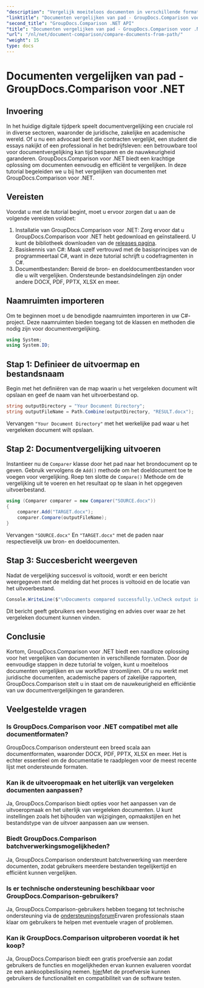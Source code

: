 ```yaml
---
"description": "Vergelijk moeiteloos documenten in verschillende formaten met GroupDocs.Comparison voor .NET. Bespaar tijd en zorg voor nauwkeurigheid bij juridische, academische en zakelijke taken."
"linktitle": "Documenten vergelijken van pad - GroupDocs.Comparison voor .NET"
"second_title": "GroupDocs.Comparison .NET API"
"title": "Documenten vergelijken van pad - GroupDocs.Comparison voor .NET"
"url": "/nl/net/document-comparison/compare-documents-from-path/"
"weight": 15
type: docs
---
```

# Documenten vergelijken van pad - GroupDocs.Comparison voor .NET

## Invoering
In het huidige digitale tijdperk speelt documentvergelijking een cruciale rol in diverse sectoren, waaronder de juridische, zakelijke en academische wereld. Of u nu een advocaat bent die contracten vergelijkt, een student die essays nakijkt of een professional in het bedrijfsleven: een betrouwbare tool voor documentvergelijking kan tijd besparen en de nauwkeurigheid garanderen. GroupDocs.Comparison voor .NET biedt een krachtige oplossing om documenten eenvoudig en efficiënt te vergelijken. In deze tutorial begeleiden we u bij het vergelijken van documenten met GroupDocs.Comparison voor .NET.
## Vereisten
Voordat u met de tutorial begint, moet u ervoor zorgen dat u aan de volgende vereisten voldoet:
1. Installatie van GroupDocs.Comparison voor .NET: Zorg ervoor dat u GroupDocs.Comparison voor .NET hebt gedownload en geïnstalleerd. U kunt de bibliotheek downloaden van de [releases pagina](https://releases.groupdocs.com/comparison/net/).
2. Basiskennis van C#: Maak uzelf vertrouwd met de basisprincipes van de programmeertaal C#, want in deze tutorial schrijft u codefragmenten in C#.
3. Documentbestanden: Bereid de bron- en doeldocumentbestanden voor die u wilt vergelijken. Ondersteunde bestandsindelingen zijn onder andere DOCX, PDF, PPTX, XLSX en meer.

## Naamruimten importeren
Om te beginnen moet u de benodigde naamruimten importeren in uw C#-project. Deze naamruimten bieden toegang tot de klassen en methoden die nodig zijn voor documentvergelijking.
```csharp
using System;
using System.IO;
```
## Stap 1: Definieer de uitvoermap en bestandsnaam
Begin met het definiëren van de map waarin u het vergeleken document wilt opslaan en geef de naam van het uitvoerbestand op.
```csharp
string outputDirectory = "Your Document Directory";
string outputFileName = Path.Combine(outputDirectory, "RESULT.docx");
```
Vervangen `"Your Document Directory"` met het werkelijke pad waar u het vergeleken document wilt opslaan.
## Stap 2: Documentvergelijking uitvoeren
Instantieer nu de `Comparer` klasse door het pad naar het brondocument op te geven. Gebruik vervolgens de `Add()` methode om het doeldocument toe te voegen voor vergelijking. Roep ten slotte de `Compare()` Methode om de vergelijking uit te voeren en het resultaat op te slaan in het opgegeven uitvoerbestand.
```csharp
using (Comparer comparer = new Comparer("SOURCE.docx"))
{
    comparer.Add("TARGET.docx");
    comparer.Compare(outputFileName);
}
```
Vervangen `"SOURCE.docx"` En `"TARGET.docx"` met de paden naar respectievelijk uw bron- en doeldocumenten.
## Stap 3: Succesbericht weergeven
Nadat de vergelijking succesvol is voltooid, wordt er een bericht weergegeven met de melding dat het proces is voltooid en de locatie van het uitvoerbestand.
```csharp
Console.WriteLine($"\nDocuments compared successfully.\nCheck output in {outputDirectory}.");
```
Dit bericht geeft gebruikers een bevestiging en advies over waar ze het vergeleken document kunnen vinden.

## Conclusie
Kortom, GroupDocs.Comparison voor .NET biedt een naadloze oplossing voor het vergelijken van documenten in verschillende formaten. Door de eenvoudige stappen in deze tutorial te volgen, kunt u moeiteloos documenten vergelijken en uw workflow stroomlijnen. Of u nu werkt met juridische documenten, academische papers of zakelijke rapporten, GroupDocs.Comparison stelt u in staat om de nauwkeurigheid en efficiëntie van uw documentvergelijkingen te garanderen.
## Veelgestelde vragen
### Is GroupDocs.Comparison voor .NET compatibel met alle documentformaten?
GroupDocs.Comparison ondersteunt een breed scala aan documentformaten, waaronder DOCX, PDF, PPTX, XLSX en meer. Het is echter essentieel om de documentatie te raadplegen voor de meest recente lijst met ondersteunde formaten.
### Kan ik de uitvoeropmaak en het uiterlijk van vergeleken documenten aanpassen?
Ja, GroupDocs.Comparison biedt opties voor het aanpassen van de uitvoeropmaak en het uiterlijk van vergeleken documenten. U kunt instellingen zoals het bijhouden van wijzigingen, opmaakstijlen en het bestandstype van de uitvoer aanpassen aan uw wensen.
### Biedt GroupDocs.Comparison batchverwerkingsmogelijkheden?
Ja, GroupDocs.Comparison ondersteunt batchverwerking van meerdere documenten, zodat gebruikers meerdere bestanden tegelijkertijd en efficiënt kunnen vergelijken.
### Is er technische ondersteuning beschikbaar voor GroupDocs.Comparison-gebruikers?
Ja, GroupDocs.Comparison-gebruikers hebben toegang tot technische ondersteuning via de [ondersteuningsforum](https://forum.groupdocs.com/c/comparison/12)Ervaren professionals staan klaar om gebruikers te helpen met eventuele vragen of problemen.
### Kan ik GroupDocs.Comparison uitproberen voordat ik het koop?
Ja, GroupDocs.Comparison biedt een gratis proefversie aan zodat gebruikers de functies en mogelijkheden ervan kunnen evalueren voordat ze een aankoopbeslissing nemen. [hier](https://releases.groupdocs.com/)Met de proefversie kunnen gebruikers de functionaliteit en compatibiliteit van de software testen.